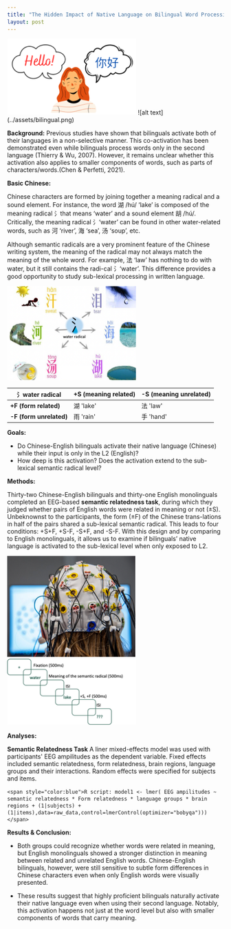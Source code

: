 ```yaml
---
title: "The Hidden Impact of Native Language on Bilingual Word Processing"
layout: post
---
```


<img src="../assets/bilingual.png" width="300">
![alt text](../assets/bilingual.png)

**Background:**
  Previous studies have shown that bilinguals activate both of their languages in a non-selective manner. This co-activation has been demonstrated even while bilinguals process words only in the second language (Thierry & Wu, 2007). However, it remains unclear whether this activation also applies to smaller components of words, such as parts of characters/words.(Chen & Perfetti, 2021). 

**Basic Chinese:**

Chinese characters are formed by joining together a meaning radical and a sound element. For instance, the word 湖 /hú/ ‘lake’ is composed of the meaning radical 氵that means ‘water’ and a sound element 胡 /hú/. Critically, the meaning radical 氵‘water’ can be found in other water-related words, such as 河 ‘river’, 海 ‘sea’, 汤 ‘soup’, etc. 

Although semantic radicals are a very prominent feature of the Chinese writing system, the meaning of the radical may not always match the meaning of the whole word. For example, 法 ‘law’ has nothing to do with water, but it still contains the radi-cal 氵‘water’. This difference provides a good opportunity to study sub-lexical processing in written language.

<img src="/assets/Chinese.png" width="300">

| 氵water radical  | +S (meaning related)      | -S (meaning unrelated) |
|------------------|------------------|-----------------|
| **+F (form related)**   | 湖 'lake' | 法 'law'   |
| **-F (form unrelated)**  | 雨 'rain'| 手 'hand'  |

**Goals:**
- Do Chinese-English bilinguals activate their native language (Chinese) while their input is only in the L2 (English)?
- How deep is this activation? Does the activation extend to the sub-lexical semantic radical level?
  
**Methods:**
  
  Thirty-two Chinese-English bilinguals and thirty-one English monolinguals completed an EEG-based **semantic relatedness task**, during which they judged whether pairs of English words were related in meaning or not (±S). Unbeknownst to the participants, the form (±F) of the Chinese trans-lations in half of the pairs shared a sub-lexical semantic radical. This leads to four conditions: +S+F, +S-F, -S+F, and -S-F. With this design and by comparing to English monolinguals, it allows us to examine if bilinguals’ native language is activated to the sub-lexical level when only exposed to L2. 

<img src="/assets/EEG.png" width="300">
<img src="/assets/stimuli.png" width="300">


**Analyses:**

  **Semantic Relatedness Task** A liner mixed-effects model was used with participants' EEG ampilitudes as the dependent variable. Fixed effects included semantic relatedness, form relatedness, brain regions, language groups and their interactions. Random effects were specified for subjects and items.

    <span style="color:blue">R script: model1 <- lmer( EEG ampilitudes ~ semantic relatedness * Form relatedness * language groups * brain regions + (1|subjects) + (1|items),data=raw_data,control=lmerControl(optimizer="bobyqa")))</span>



**Results & Conclusion:**
- Both groups could recognize whether words were related in meaning, but English monolinguals showed a stronger distinction in meaning between related and unrelated English words. Chinese-English bilinguals, however, were still sensitive to subtle form differences in Chinese characters even when only English words were visually presented.

- These results suggest that highly proficient bilinguals naturally activate their native language even when using their second language. Notably, this activation happens not just at the word level but also with smaller components of words that carry meaning.

